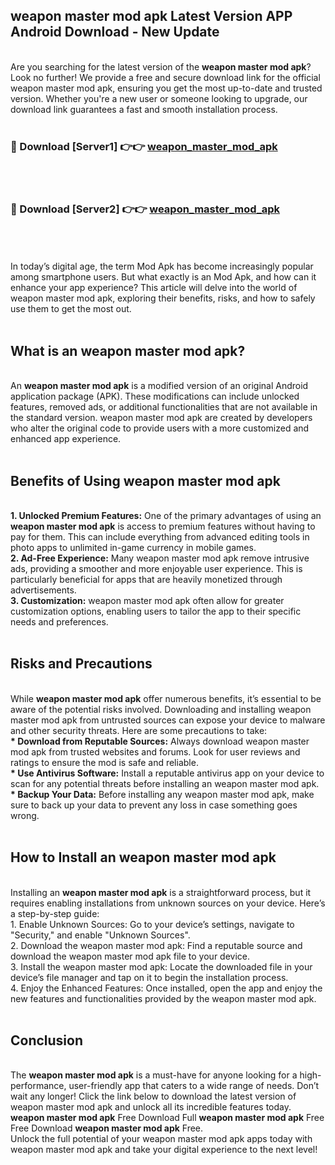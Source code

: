 ## weapon master mod apk Latest Version APP Android Download - New Update
<br>
Are you searching for the latest version of the <strong>weapon master mod apk</strong>? Look no further! We provide a free and secure download link for the official weapon master mod apk, ensuring you get the most up-to-date and trusted version. Whether you're a new user or someone looking to upgrade, our download link guarantees a fast and smooth installation process.
<br>
<br>
<h3>🔴 Download [Server1] 👉👉 <a href="https://modyolo.store/weapon+master+mod+apk">weapon_master_mod_apk</a></h3><br>
<br>
<h3>🔴 Download [Server2] 👉👉 <a href="https://modyolo.store/weapon+master+mod+apk">weapon_master_mod_apk</a></h3><br>
<br>
<br>
In today’s digital age, the term Mod Apk has become increasingly popular among smartphone users. But what exactly is an Mod Apk, and how can it enhance your app experience? This article will delve into the world of weapon master mod apk, exploring their benefits, risks, and how to safely use them to get the most out.
<br>
<br>
<h2>What is an weapon master mod apk?</h2>
<br>
An <strong>weapon master mod apk</strong> is a modified version of an original Android application package (APK). These modifications can include unlocked features, removed ads, or additional functionalities that are not available in the standard version. weapon master mod apk are created by developers who alter the original code to provide users with a more customized and enhanced app experience.
<br>
<br>
<h2>Benefits of Using weapon master mod apk</h2>
<br>
<strong> 1. Unlocked Premium Features:</strong> One of the primary advantages of using an <strong>weapon master mod apk</strong> is access to premium features without having to pay for them. This can include everything from advanced editing tools in photo apps to unlimited in-game currency in mobile games.
<br>
<strong> 2. Ad-Free Experience:</strong> Many weapon master mod apk remove intrusive ads, providing a smoother and more enjoyable user experience. This is particularly beneficial for apps that are heavily monetized through advertisements.
<br>
<strong> 3. Customization:</strong> weapon master mod apk often allow for greater customization options, enabling users to tailor the app to their specific needs and preferences.
<br>
<br>
<h2>Risks and Precautions</h2>
<br>
While <strong>weapon master mod apk</strong> offer numerous benefits, it’s essential to be aware of the potential risks involved. Downloading and installing weapon master mod apk from untrusted sources can expose your device to malware and other security threats. Here are some precautions to take:
<br>
<strong> * Download from Reputable Sources:</strong> Always download weapon master mod apk from trusted websites and forums. Look for user reviews and ratings to ensure the mod is safe and reliable.
<br>
<strong> * Use Antivirus Software:</strong> Install a reputable antivirus app on your device to scan for any potential threats before installing an weapon master mod apk.
<br>
<strong> * Backup Your Data:</strong> Before installing any weapon master mod apk, make sure to back up your data to prevent any loss in case something goes wrong.
<br>
<br>
<h2>How to Install an weapon master mod apk</h2>
<br>
Installing an <strong>weapon master mod apk</strong> is a straightforward process, but it requires enabling installations from unknown sources on your device. Here’s a step-by-step guide:
<br>
 1. Enable Unknown Sources: Go to your device’s settings, navigate to "Security," and enable "Unknown Sources".
<br>
 2. Download the weapon master mod apk: Find a reputable source and download the weapon master mod apk file to your device.
<br>
 3. Install the weapon master mod apk: Locate the downloaded file in your device’s file manager and tap on it to begin the installation process.
<br>
 4. Enjoy the Enhanced Features: Once installed, open the app and enjoy the new features and functionalities provided by the weapon master mod apk.
<br>
<br>
<h2><strong>Conclusion</strong></h2>
<br>
The <strong>weapon master mod apk</strong> is a must-have for anyone looking for a high-performance, user-friendly app that caters to a wide range of needs. Don’t wait any longer! Click the link below to download the latest version of weapon master mod apk and unlock all its incredible features today.
<br>
<strong>weapon master mod apk</strong> Free Download Full <strong>weapon master mod apk</strong> Free Free Download <strong>weapon master mod apk</strong> Free.
<br>
Unlock the full potential of your weapon master mod apk apps today with weapon master mod apk and take your digital experience to the next level!
